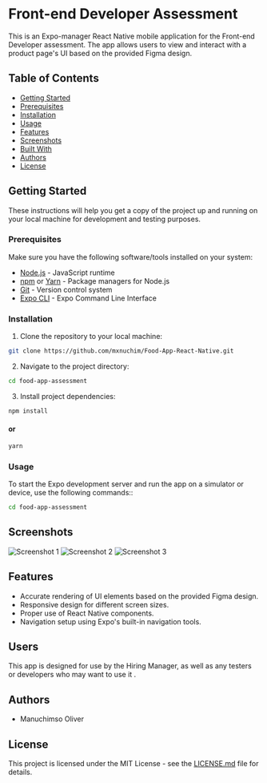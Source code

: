 # Front-end Developer Assessment

This is an Expo-manager React Native mobile application for the Front-end Developer assessment. The app allows users to view and interact with a product page's UI based on the provided Figma design.

## Table of Contents

- [Getting Started](#getting-started)
- [Prerequisites](#prerequisites)
- [Installation](#installation)
- [Usage](#usage)
- [Features](#features)
- [Screenshots](#screenshots)
- [Built With](#built-with)
- [Authors](#authors)
- [License](#license)

## Getting Started

These instructions will help you get a copy of the project up and running on your local machine for development and testing purposes.

### Prerequisites

Make sure you have the following software/tools installed on your system:

- [Node.js](https://nodejs.org/) - JavaScript runtime
- [npm](https://www.npmjs.com/) or [Yarn](https://yarnpkg.com/) - Package managers for Node.js
- [Git](https://git-scm.com/) - Version control system
- [Expo CLI](https://docs.expo.dev/get-started/installation/) - Expo Command Line Interface

### Installation

1. Clone the repository to your local machine:

```bash
git clone https://github.com/mxnuchim/Food-App-React-Native.git
```

2. Navigate to the project directory:

```bash
cd food-app-assessment
```

3. Install project dependencies:

```bash
npm install
```

#### or

```bash
yarn
```

### Usage

To start the Expo development server and run the app on a simulator or device, use the following commands::

```bash
cd food-app-assessment
```

## Screenshots
![Screenshot 1](https://github.com/mxnuchim/Food-App-React-Native/assets/55309494/6bfbaa3a-917e-4a79-a7a4-6cf50880dc71)
![Screenshot 2](https://github.com/mxnuchim/Food-App-React-Native/assets/55309494/792fce23-54ea-4650-bc02-ffdea34ba55a)
![Screenshot 3](https://github.com/mxnuchim/Food-App-React-Native/assets/55309494/7c58b435-771a-4433-b3b7-5ade5b2febdc)

## Features

- Accurate rendering of UI elements based on the provided Figma design.
- Responsive design for different screen sizes.
- Proper use of React Native components.
- Navigation setup using Expo's built-in navigation tools.

## Users

This app is designed for use by the Hiring Manager, as well as any testers or developers who may want to use it .

## Authors

- Manuchimso Oliver

## License

This project is licensed under the MIT License - see the [LICENSE.md](LICENSE.md) file for details.
